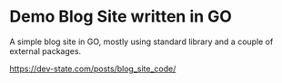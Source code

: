 # Demo Blog Site written in GO

A simple blog site in GO, mostly using standard library and a couple of external packages.  

https://dev-state.com/posts/blog_site_code/
